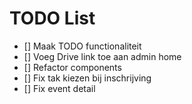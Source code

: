 # TODO List

- [] Maak TODO functionaliteit
- [] Voeg Drive link toe aan admin home
- [] Refactor components
- [] Fix tak kiezen bij inschrijving
- [] Fix event detail